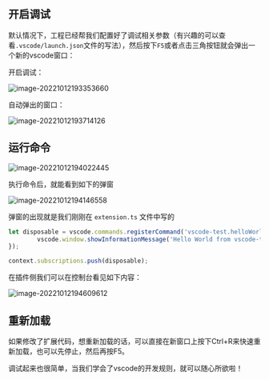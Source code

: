## 开启调试

默认情况下，工程已经帮我们配置好了调试相关参数（有兴趣的可以查看`.vscode/launch.json`文件的写法），然后按下`F5`或者点击三角按钮就会弹出一个新的vscode窗口：

开启调试：

![image-20221012193353660](https://qn.huat.xyz/mac/20221012193353.png)

自动弹出的窗口：

![image-20221012193714126](https://qn.huat.xyz/mac/20221012193714.png)





## 运行命令

![image-20221012194022445](https://qn.huat.xyz/mac/20221012194022.png)



执行命令后，就能看到如下的弹窗

![image-20221012194146558](https://qn.huat.xyz/mac/20221012194146.png)





弹窗的出现就是我们刚刚在 `extension.ts` 文件中写的

```ts
let disposable = vscode.commands.registerCommand('vscode-test.helloWorld', () => {
		vscode.window.showInformationMessage('Hello World from vscode-test!');
});

context.subscriptions.push(disposable);
```



在插件侧我们可以在控制台看见如下内容：

![image-20221012194609612](https://qn.huat.xyz/mac/20221012194609.png)




## 重新加载

如果修改了扩展代码，想重新加载的话，可以直接在新窗口上按下Ctrl+R来快速重新加载，也可以先停止，然后再按F5。


调试起来也很简单，当我们学会了vscode的开发规则，就可以随心所欲啦！
